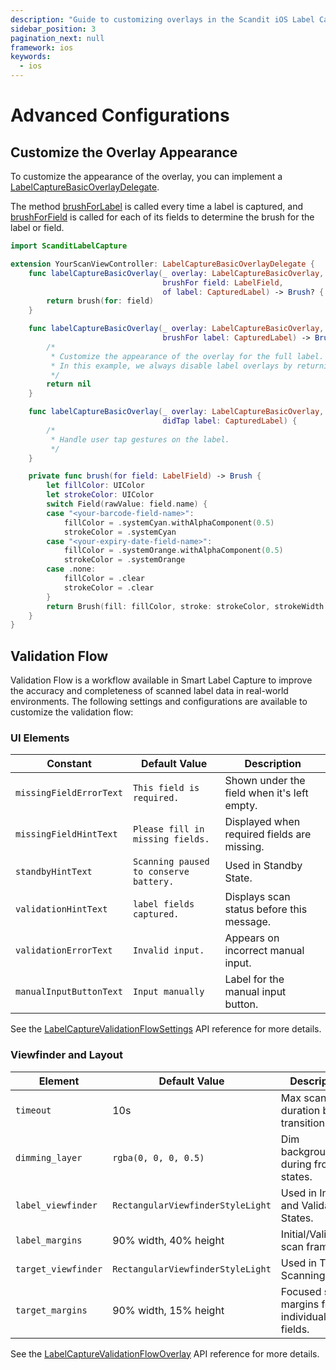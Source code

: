 ```yaml
---
description: "Guide to customizing overlays in the Scandit iOS Label Capture SDK."
sidebar_position: 3
pagination_next: null
framework: ios
keywords:
  - ios
---
```


# Advanced Configurations


## Customize the Overlay Appearance

To customize the appearance of the overlay, you can implement a [LabelCaptureBasicOverlayDelegate](https://docs.scandit.com/data-capture-sdk/ios/label-capture/api/ui/label-capture-basic-overlay-listener.html#label-capture-basic-overlay-delegate).

The method [brushForLabel](https://docs.scandit.com/data-capture-sdk/ios/label-capture/api/ui/label-capture-basic-overlay-listener.html#method-scandit.datacapture.label.ui.ILabelCaptureBasicOverlayListener.BrushForLabel) is called every time a label is captured, and [brushForField](https://docs.scandit.com/data-capture-sdk/ios/label-capture/api/ui/label-capture-basic-overlay-listener.html#method-scandit.datacapture.label.ui.ILabelCaptureBasicOverlayListener.BrushForField) is called for each of its fields to determine the brush for the label or field.

```swift
import ScanditLabelCapture

extension YourScanViewController: LabelCaptureBasicOverlayDelegate {
    func labelCaptureBasicOverlay(_ overlay: LabelCaptureBasicOverlay,
                                  brushFor field: LabelField,
                                  of label: CapturedLabel) -> Brush? {
        return brush(for: field)
    }

    func labelCaptureBasicOverlay(_ overlay: LabelCaptureBasicOverlay,
                                  brushFor label: CapturedLabel) -> Brush? {
        /*
         * Customize the appearance of the overlay for the full label.
         * In this example, we always disable label overlays by returning nil.
         */
        return nil
    }

    func labelCaptureBasicOverlay(_ overlay: LabelCaptureBasicOverlay,
                                  didTap label: CapturedLabel) {
        /*
         * Handle user tap gestures on the label.
         */
    }

    private func brush(for field: LabelField) -> Brush {
        let fillColor: UIColor
        let strokeColor: UIColor
        switch Field(rawValue: field.name) {
        case "<your-barcode-field-name>":
            fillColor = .systemCyan.withAlphaComponent(0.5)
            strokeColor = .systemCyan
        case "<your-expiry-date-field-name>":
            fillColor = .systemOrange.withAlphaComponent(0.5)
            strokeColor = .systemOrange
        case .none:
            fillColor = .clear
            strokeColor = .clear
        }
        return Brush(fill: fillColor, stroke: strokeColor, strokeWidth: 1)
    }
}
```

## Validation Flow

Validation Flow is a workflow available in Smart Label Capture to improve the accuracy and completeness of scanned label data in real-world environments. The following settings and configurations are available to customize the validation flow:

### UI Elements

| Constant                | Default Value                          | Description                                 |
| ----------------------- | -------------------------------------- | ------------------------------------------- |
| `missingFieldErrorText` | `This field is required.`              | Shown under the field when it's left empty. |
| `missingFieldHintText`  | `Please fill in missing fields.`       | Displayed when required fields are missing. |
| `standbyHintText`       | `Scanning paused to conserve battery.` | Used in Standby State.                      |
| `validationHintText`    | `label fields captured.`               | Displays scan status before this message.   |
| `validationErrorText`   | `Invalid input.`                       | Appears on incorrect manual input.          |
| `manualInputButtonText` | `Input manually`                       | Label for the manual input button.          |

See the [LabelCaptureValidationFlowSettings](https://docs.scandit.com/data-capture-sdk/ios/label-capture/api/ui/label-capture-validation-flow-settings.html) API reference for more details.

### Viewfinder and Layout

| Element             | Default Value                     | Description                                 |
| ------------------- | --------------------------------- | ------------------------------------------- |
| `timeout`           | 10s                               | Max scan duration before transitioning.     |
| `dimming_layer`     | `rgba(0, 0, 0, 0.5)`              | Dim background during frozen states.        |
| `label_viewfinder`  | `RectangularViewfinderStyleLight` | Used in Initial and Validation States.      |
| `label_margins`     | 90% width, 40% height             | Initial/Validation scan frame.              |
| `target_viewfinder` | `RectangularViewfinderStyleLight` | Used in Target Scanning State.              |
| `target_margins`    | 90% width, 15% height             | Focused scan margins for individual fields. |

See the [LabelCaptureValidationFlowOverlay](https://docs.scandit.com/data-capture-sdk/ios/label-capture/api/ui/label-capture-validation-flow-overlay.html) API reference for more details.
